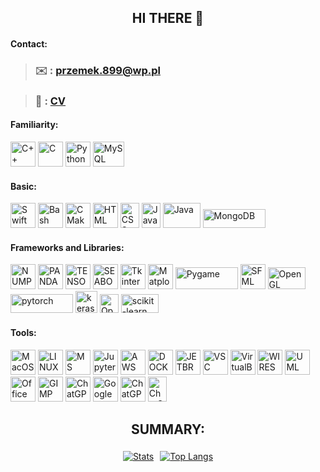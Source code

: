 <!DOCTYPE html>
<html>
    <body>
        <head>
            <span align="center">
                <h2>HI THERE 👋</h2>
            </span>
        </head>
        <h4>Contact:</h4>
        <section>
            <blockquote>
                <h3>✉️ : <a href="mailto:przemek.899@wp.pl">przemek.899@wp.pl</a></h3>
            </blockquote>
            <blockquote>
                <h3>📄 : <a href="https://github.com/przemek890/przemek890/blob/main/Przemyslaw_Janiszewski_CV.pdf">CV</a></h3>
            </blockquote>   
        </section>
        <h4>Familiarity:</h4>
        <section>
            <a href="https://isocpp.org/"><img src="https://img.icons8.com/color/512/c-plus-plus-logo.png" alt="C++" width="40" height="40"/></a>
            <a href="https://www.learn-c.org/"><img src="https://img.icons8.com/color/512/c-programming.png" alt="C" width="40" height="40"/></a>
            <a href="https://www.python.org/"><img src="https://img.icons8.com/color/512/python.png" alt="Python" width="40" height="40"/></a>
            <a href="https://www.mysql.com/"><img src="https://www.mysql.com/common/logos/logo-mysql-170x115.png" alt="MySQL" width="50" height="40"/></a>
        </section>
        <h4>Basic:</h4>
        <section>
            <a href="https://developer.apple.com/swift/"><img src="https://img.icons8.com/color/512/swift.png" alt="Swift" width="40" height="40"/></a>
            <a href="https://www.gnu.org/software/bash/"><img src="https://img.icons8.com/color/512/bash.png" alt="Bash" width="40" height="40"/></a>
            <a href="https://cmake.org/"><img src="https://upload.wikimedia.org/wikipedia/commons/thumb/1/13/Cmake.svg/480px-Cmake.svg.png" alt="CMake" width="40" height="40"/></a>
            <a href="https://html.com/"><img src="https://maftadbir.com/wp-content/uploads/2023/02/HTML5_logo_and_wordmark.svg.png" alt="HTML" width="40" height="40"/></a>
            <a href="https://www.css3.com/"><img src="https://upload.wikimedia.org/wikipedia/commons/thumb/d/d5/CSS3_logo_and_wordmark.svg/726px-CSS3_logo_and_wordmark.svg.png" alt="CSS" width="30" height="40"/></a>
            <a href="https://www.javascript.com/"><img src="https://upload.wikimedia.org/wikipedia/commons/thumb/d/d4/Javascript-shield.svg/1200px-Javascript-shield.svg.png" alt="Javascript" width="30" height="40"/></a>
            <a href="https://www.java.com/pl/"><img src="https://1000logos.net/wp-content/uploads/2020/09/Java-Logo.png" alt="Java" width="60" height="40"/></a>
            <a href="https://www.mongodb.com/"><img src="https://upload.wikimedia.org/wikipedia/commons/thumb/9/93/MongoDB_Logo.svg/1024px-MongoDB_Logo.svg.png" alt="MongoDB" width="100" height="30"/></a>
        </section>
        <h4>Frameworks and Libraries:</h4>
        <section>
            <a href="https://numpy.org/"><img src="https://img.icons8.com/color/512/numpy.png" alt="NUMPY" width="40" height="40"/></a>
            <a href="https://pandas.pydata.org/"><img src="https://img.icons8.com/color/512/pandas.png" alt="PANDAS" width="40" height="40"/></a>
            <a href="https://www.tensorflow.org/?hl=en"><img src="https://img.icons8.com/color/512/tensorflow.png" alt="TENSORFLOW" width="40" height="40"/></a>
            <a href="https://seaborn.pydata.org/"><img src="https://seaborn.pydata.org/_static/logo-wide-lightbg.svg" alt="SEABORN" width="40" height="40"/></a>
            <a href="https://docs.python.org/3/library/tkinter.html"><img src="https://static.javatpoint.com/python/images/tkinter-tutorial.png" alt="Tkinter" width="40" height="40"/></a>
            <a href="https://matplotlib.org/"><img src="https://upload.wikimedia.org/wikipedia/commons/thumb/0/01/Created_with_Matplotlib-logo.svg/2048px-Created_with_Matplotlib-logo.svg.png" alt="Matplotlib" width="40" height="40"/></a>
            <a href="https://www.pygame.org"><img src="https://www.pygame.org/docs/_static/pygame_lofi.png" alt="Pygame" width="100" height="35"/></a>
            <a href="https://www.sfml-dev.org/"><img src="https://www.sfml-dev.org/download/goodies/sfml-icon-small.png" alt="SFML" width="40" height="40"/></a>
            <a href="https://www.opengl.org"><img src="https://upload.wikimedia.org/wikipedia/commons/thumb/2/21/OpenGL_logo.svg/512px-OpenGL_logo.svg.png" alt="OpenGL" width="60" height="35"/></a>
            <a href="https://pytorch.org/"><img src="https://upload.wikimedia.org/wikipedia/commons/9/96/Pytorch_logo.png" alt="pytorch" width="100" height="30"/></a>
            <a href="https://keras.io/"><img src="https://upload.wikimedia.org/wikipedia/commons/thumb/a/ae/Keras_logo.svg/1024px-Keras_logo.svg.png" alt="keras" width="35" height="35"/></a>
            <a href="https://opencv.org/"><img src="https://github.com/opencv/opencv/wiki/logo/OpenCV_logo_no_text.png" alt="OpenCV" width="30" height="30"/></a>
            <a href="https://scikit-learn.org/stable/"><img src="https://upload.wikimedia.org/wikipedia/commons/thumb/0/05/Scikit_learn_logo_small.svg/520px-Scikit_learn_logo_small.svg.png" alt="scikit-learn" width="60" height="30"/></a>
        </section>
        <h4>Tools:</h4>
        <section>
            <a href="https://www.apple.com"><img src="https://img.icons8.com/officel/512/mac-os.png" alt="MacOS" width="40" height="40"/></a>
            <a href="https://www.linux.org"><img src="https://img.icons8.com/color/512/linux--v1.png" alt="LINUX" width="40" height="40"/></a>
            <a href="https://www.microsoft.com/en-us/windows/get-windows-11"><img src="https://img.icons8.com/color/512/windows-11.png" alt="MS Windows" width="40" height="40"/></a>
            <a href="https://jupyter.org/"><img src="https://img.icons8.com/fluency/512/jupyter.png" alt="Jupyter" width="40" height="40"/></a>
            <a href="https://aws.amazon.com/"><img src="https://img.icons8.com/color/512/amazon-web-services.png" alt="AWS" width="40" height="40"/></a>
            <a href="https://www.docker.com/"><img src="https://img.icons8.com/color/512/docker.png" alt="DOCKER" width="40" height="40"/></a>
            <a href="https://www.jetbrains.com/"><img src="https://img.icons8.com/color/512/jetbrains.png" alt="JETBRAINS" width="40" height="40"/></a>
            <a href="https://code.visualstudio.com/"><img src="https://img.icons8.com/fluency/512/visual-studio-code-2019.png" alt="VSC" width="40" height="40"/></a>
            <a href="https://www.virtualbox.org/"><img src="https://img.icons8.com/color/512/virtualbox.png" alt="VirtualBox" width="40" height="40"/></a>
            <a href="https://www.wireshark.org/"><img src="https://img.icons8.com/?size=512&id=rOHcpTUtCTjr&format=png" alt="WIRESHARK" width="40" height="40"/></a>
            <a href="https://www.uml.org/"><img src="https://upload.wikimedia.org/wikipedia/commons/thumb/d/d5/UML_logo.svg/400px-UML_logo.svg.png" alt="UML" width="40" height="40"/></a>
            <a href="https://www.microsoft.com/pl-pl/microsoft-365"><img src="https://upload.wikimedia.org/wikipedia/commons/thumb/0/0e/Microsoft_365_%282022%29.svg/512px-Microsoft_365_%282022%29.svg.png" alt="Office 365" width="40" height="40"/></a>
            <a href="https://www.gimp.org/"><img src="https://img.icons8.com/color/512/gimp.png" alt="GIMP" width="40" height="40"/></a>
            <a href="https://chat.openai.com/"><img src="https://img.icons8.com/nolan/512/chatgpt.png" alt="ChatGPT" width="40" height="40"/></a>
            <a href="https://bard.google.com/"><img src="https://upload.wikimedia.org/wikipedia/commons/thumb/f/f0/Google_Bard_logo.svg/1200px-Google_Bard_logo.svg.png" alt="Google Bard" width="40" height="40"/></a>
            <a href="https://git-scm.com"><img src="https://img.icons8.com/color/48/git.png" alt="ChatGPT" width="40" height="40"/></a>
            <a href="https://www.winehq.org/"><img src="https://upload.wikimedia.org/wikipedia/commons/thumb/a/a9/WINE-logo.svg/1280px-WINE-logo.svg.png" alt="ChatGPT" width="30" height="40"/></a>
        </section>
        <h2 align="center">SUMMARY:</h2>
        <section>
            <div style="display: flex; justify-content: center;">
                <a href="https://github.com/anuraghazra/github-readme-stats" style="padding: 5px">
                    <img src="https://github-readme-stats.vercel.app/api?username=przemek890&show_icons=true&theme=holi&hide=issues,prs,contribs" alt="Stats" width>
                </a>
                <a href="https://github.com/anuraghazra/github-readme-stats" style="padding: 5px">
                    <img src="https://github-readme-stats.vercel.app/api/top-langs/?username=przemek890&layout=compact&hide=cmake&theme=holi" alt="Top Langs">
                </a>
            </div>
        </section>
    </body>
</html>

